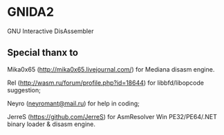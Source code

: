 GNIDA2
======

GNU Interactive DisAssembler


Special thanx to
----------------

Mika0x65 (http://mika0x65.livejournal.com/) for Mediana disasm engine.

Rel (http://wasm.ru/forum/profile.php?id=18644) for libbfd/libopcode  suggestion; 

Neyro (neyromant@mail.ru) for help in coding;

JerreS (https://github.com/JerreS) for AsmResolver Win PE32/PE64/.NET binary loader & disasm engine.